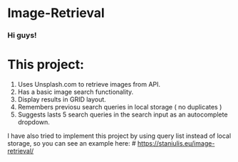 # Image-Retrieval

### Hi guys! 

# This project:
1. Uses Unsplash.com to retrieve images from API.
2. Has a basic image search functionality. 
3. Display results in GRID layout. 
4. Remembers previosu search queries in local storage ( no duplicates ) 
5. Suggests lasts 5 search queries in the search input as an autocomplete dropdown. 

I have also tried to implement this project by using query list instead of local storage, so you can see an example here: # https://staniulis.eu/image-retrieval/
